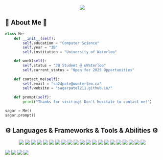 <!------------------------------------------------------------------------------------------------------------------------------------------------->
<p align="center">
  <a align="center" href="https://git.io/typing-svg">
    <img src="https://readme-typing-svg.herokuapp.com/?lines=Hey+There!+👋;This+is+Sagar....;Nice+to+meet+you!&center=true&size=30">
  </a>
</p>
<!------------------------------------------------------------------------------------------------------------------------------------------------->
<h2>🙂 About Me 🙂</h2>

```Python
class Me:
    def __init__(self):
        self.education = "Computer Science"
        self.year = "3B"
        self.institution = "University of Waterloo"

    def work(self):
        self.status = "3B Student @ uWaterloo"
        self.current_status = "Open for 2025 Opportunities"
    
    def contact_me(self):
        self.email = "sa24pate@uwaterloo.ca"
        self.website = "sagarpatel211.github.io/"
        
    def prompt(self):
        print("Thanks for visiting! Don't hesitate to contact me!")

sagar = Me()
sagar.prompt()
```
<!------------------------------------------------------------------------------------------------------------------------------------------------->
<h2>⚙️ Languages & Frameworks & Tools & Abilities ⚙️</h2>
<!-- Add more badges in the future: https://dev.to/envoy_/150-badges-for-github-pnk -->
  <p align="center">
    <img src="https://img.shields.io/badge/-Github-181717?style=flat-square&logo=GitHub&logoColor=white"/>
    <img src="https://img.shields.io/badge/-Flask-000000?style=flat-square&logo=flask&logoColor=white"/>
    <img src="https://img.shields.io/badge/-C++-000000?style=flat-square&logo=c%2B%2B&logoColor=white"/>
    <img src="https://img.shields.io/badge/-VS%20Code-23A9F2?style=flat-square&logo=Visual%20Studio%20Code&logoColor=white"/>
    <img src="https://img.shields.io/badge/-Git-f25334?style=flat-square&logo=Git&logoColor=white"/>
    <img src="https://img.shields.io/badge/-HTML5-e54d26?style=flat-square&logo=HTML5&logoColor=white"/>
    <img src="https://img.shields.io/badge/-CSS3-3d8fc6?style=flat-square&logo=CSS3&logoColor=white"/>
    <img src="https://img.shields.io/badge/-Javascript-dc9425?style=flat-square&logo=javascript&logoColor=white"/>
    <img src="https://img.shields.io/badge/-Python-14354C?style=flat-square&logo=Python&logoColor=white"/>
    <img src="https://img.shields.io/badge/-C-00599C?style=flat-square&logo=C&logoColor=white"/>
    <img src="https://img.shields.io/badge/-Ubuntu-dd4814?style=flat-square&logo=ubuntu&logoColor=white"/>
    <img src="https://img.shields.io/badge/-Vim-52307C?style=flat-square&logo=Vim&logoColor=white"/>
    <img src="https://img.shields.io/badge/-Latex-315e26?style=flat-square&logo=latex&logoColor=white"/>
    <img src="https://img.shields.io/badge/-Racket-b0040b?style=flat-square&logo=racket&logoColor=white"/>
    <img src="https://img.shields.io/badge/-Docker-0db7ed?style=flat-square&logo=docker&logoColor=white"/>
    <img src
="https://img.shields.io/badge/-Kubernetes-326ce5?style=flat-square&logo=kubernetes&logoColor=white"/>
    <img src="https://img.shields.io/badge/-Tensorflow-e55b2d?style=flat-square&logo=tensorflow&logoColor=white"/>
    <img src="https://img.shields.io/badge/-NodeJS-339933?style=flat-square&logo=node.js&logoColor=white"/> 
    <img src="https://img.shields.io/badge/-ReactJS-61DAFB?style=flat-square&logo=react&logoColor=white"/> 
    <img src="https://img.shields.io/badge/-ExpressJS-000000?style=flat-square&logo=express&logoColor=white"/> 
    <img src="https://img.shields.io/badge/-MongoDB-47A248?style=flat-square&logo=mongodb&logoColor=white"/> 
  </p> 
<!------------------------------------------------------------------------------------------------------------------------------------------------->
<!--<details> 
<summary><h2>⚡ Stats ⚡</h2></summary>
  <p align=center>
    <div align=center>
      <a href="https://github.com/denvercoder1/github-readme-streak-stats" title="Go to Source">
        <img align="left" width=455 src="https://github-readme-streak-stats.herokuapp.com/?user=sagarpatel211&theme=react&border=61dafb&hide_border=true"/>
      </a>
    </div>
    <br><br>
    <img src="https://github-readme-activity-graph.cyclic.app/graph?username=sagarpatel211&theme=react-dark&bg_color=20232a&hide_border=true" width="100%"/> 
  </p>
</details>
<br><br> -->
<!------------------------------------------------------------------------------------------------------------------------------------------------->
<a href="https://www.linkedin.com/in/sagar-patel-1914671b5/"><img src="https://img.shields.io/badge/LinkedIn-0077B5?style=for-the-badge&logo=linkedin&logoColor=white"></a>
<a href="mailto:2sagarpatel2@gmail.com"><img src="https://img.shields.io/badge/Gmail-D14836?style=for-the-badge&logo=gmail&logoColor=white"></a>
<a href="mailto:sa24pate@uwaterloo.ca"><img src="https://img.shields.io/badge/Outlook-0078D4?style=for-the-badge&logo=microsoft-outlook&logoColor=white"></a>
<a href="https://github.com/antonkomarev/github-profile-views-counter"><img src="https://komarev.com/ghpvc/?username=sagarpatel211&style=for-the-badge"></a>
